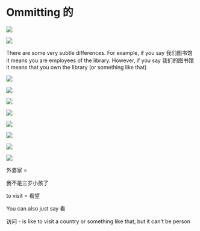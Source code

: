 # Ommitting 的

![](2020-12-30-07-52-42.png)

![](2020-12-30-07-52-52.png)

There are some very subtle differences. For example, if you say 我们图书馆 it means you are employees of the library. However, if you say 我们的图书馆 it means that you own the library (or something like that)

![](2020-12-30-07-56-56.png)

![](2020-12-30-07-57-10.png)

![](2021-01-10-18-40-06.png)

![](2021-01-10-18-40-18.png)

![](2021-01-10-18-43-59.png)

![](2021-01-10-19-02-45.png)

![](2021-01-10-19-03-38.png)

![](2021-01-10-19-05-32.png)

外婆家 = 

我不是三岁小孩了

to visit = 看望

You can also just say 看

访问 - is like to visit a country or something like that, but it can't be person

